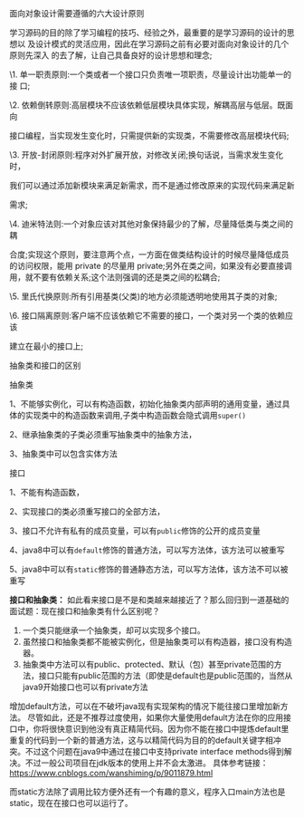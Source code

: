 面向对象设计需要遵循的六大设计原则

学习源码的目的除了学习编程的技巧、经验之外，最重要的是学习源码的设计的思想以 及设计模式的灵活应用，因此在学习源码之前有必要对面向对象设计的几个原则先深入 的去了解，让自己具备良好的设计思想和理念;

\1. 单一职责原则:一个类或者一个接口只负责唯一项职责，尽量设计出功能单一的接 口;

\2. 依赖倒转原则:高层模块不应该依赖低层模块具体实现，解耦高层与低层。既面向

   接口编程，当实现发生变化时，只需提供新的实现类，不需要修改高层模块代码;

\3. 开放-封闭原则:程序对外扩展开放，对修改关闭;换句话说，当需求发生变化时，

我们可以通过添加新模块来满足新需求，而不是通过修改原来的实现代码来满足新

需求;

\4. 迪米特法则:一个对象应该对其他对象保持最少的了解，尽量降低类与类之间的耦

合度;实现这个原则，要注意两个点，一方面在做类结构设计的时候尽量降低成员 的访问权限，能用 private 的尽量用 private;另外在类之间，如果没有必要直接调 用，就不要有依赖关系;这个法则强调的还是类之间的松耦合;

\5. 里氏代换原则:所有引用基类(父类)的地方必须能透明地使用其子类的对象;

\6. 接口隔离原则:客户端不应该依赖它不需要的接口，一个类对另一个类的依赖应该

建立在最小的接口上;





抽象类和接口的区别

抽象类

1、不能够实例化，可以有构造函数，初始化抽象类内部声明的通用变量，通过具体的实现类中的构造函数来调用,子类中构造函数会隐式调用`super()`

2、继承抽象类的子类必须重写抽象类中的抽象方法，

3、抽象类中可以包含实体方法



接口

1、不能有构造函数，

2、实现接口的类必须重写接口的全部方法，

3、接口不允许有私有的成员变量，可以有`public`修饰的公开的成员变量

4、java8中可以有`default`修饰的普通方法，可以写方法体，该方法可以被重写

5、java8中可以有`static`修饰的普通静态方法，可以写方法体，该方法不可以被重写



**接口和抽象类：**
如此看来接口是不是和类越来越接近了？那么回归到一道基础的面试题：现在接口和抽象类有什么区别呢？

1. 一个类只能继承一个抽象类，却可以实现多个接口。
2. 虽然接口和抽象类都不能被实例化，但是抽象类可以有构造器，接口没有构造器。
3. 抽象类中方法可以有public、protected、默认（包）甚至private范围的方法，接口只能有public范围的方法（即使是default也是public范围的，当然从java9开始接口也可以有private方法 



增加default方法，可以在不破坏java现有实现架构的情况下能往接口里增加新方法。
尽管如此，还是不推荐过度使用，如果你大量使用default方法在你的应用接口中，你将很快意识到他没有真正精简代码。因为你不能在接口中提炼default里重复的代码到一个新的普通方法，这与以精简代码为目的的default关键字相冲突。不过这个问题在java9中通过在接口中支持private interface methods得到解决。不过一般公司项目在jdk版本的使用上并不会太激进。
具体参考链接：https://www.cnblogs.com/wanshiming/p/9011879.html

而static方法除了调用比较方便外还有一个有趣的意义，程序入口main方法也是static，现在在接口也可以运行了。

